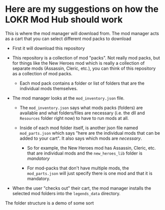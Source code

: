 # Here are my suggestions on how the LOKR Mod Hub should work

This is where the mod manager will download from. The mod manager acts as a cart
that you can select different mod packs to download

 - First it will download this repository
  
 - This repository is a collection of mod "packs". Not really mod packs, but for
   things like the New Heroes mod which is really a collection of separate mods
   (Assassin, Cleric, etc.), you can think of this repository as a collection of
   mod packs.

   - Each mod pack contains a folder or list of folders that are the individual
     mods themselves.

 - The mod manager looks at the `mod_inventory.json` file.
  
   - The `mod_inventory.json` says what mods packs (folders) are available and
     what folders/files are necessary (i.e. the dll and `Resources` folder right
     now) to have to run mods at all.

    - Inside of each mod folder itself, is another json file named
      `mod_parts.json` which says "here are the individual mods that can be
      added to your cart". It also says which mods are *necessary*.
	  
	  - So for example, the New Heroes mod has Assassin, Cleric, etc. that are
	    individual mods and the `new_heroes_lib` folder is *mandatory*

	  - For mod-packs that don't have multiple mods, the `mod_parts.json` will
	    just specify there is one mod and that it is mandatory.

 - When the user "checks out" their cart, the mod manager installs the selected
   mod folders into the `legends_data` directory.

The folder structure is a demo of some sort